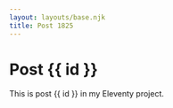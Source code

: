 ```yaml
---
layout: layouts/base.njk
title: Post 1825
---
```


# Post {{ id }}

This is post {{ id }} in my Eleventy project.
